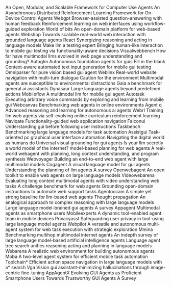 An Open, Modular, and Scalable Framework for Computer Use Agents
An Asynchronous Distributed Reinforcement Learning Framework for On-Device Control Agents
Webgpt Browser-assisted question-answering with human feedback
Reinforcement learning on web interfaces using workflow-guided exploration
World of bits An open-domain platform for web-based agents
Webshop Towards scalable real-world web interaction with grounded language agents
React Synergizing reasoning and acting in language models
Make llm a testing expert Bringing human-like interaction to mobile gui testing via functionality-aware decisions
Visualwebbench How far have multimodal llms evolved in web page understanding and grounding?
Autoglm Autonomous foundation agents for guis
Fill in the blank Context-aware automated text input generation for mobile gui testing
Omniparser for pure vision based gui agent
Weblinx Real-world website navigation with multi-turn dialogue
Caution for the environment Multimodal agents are susceptible to environmental distractions
Gaia a benchmark for general ai assistants
Dynasaur Large language agents beyond predefined actions
Mobileflow A multimodal llm for mobile gui agent
Autotask Executing arbitrary voice commands by exploring and learning from mobile gui
Webcanvas Benchmarking web agents in online environments
Agent q Advanced reasoning and learning for autonomous ai agents
Webrl Training llm web agents via self-evolving online curriculum reinforcement learning
Naviqate Functionality-guided web application navigation
Falconui Understanding gui before following user instructions
Taskbench Benchmarking large language models for task automation
Assistgui Task-oriented pc graphical user interface automation
Navigating the digital world as humans do Universal visual grounding for gui agents
Is your llm secretly a world model of the internet? model-based planning for web agents
A real-world webagent with planning, long context understanding, and program synthesis
Webvoyager Building an end-to-end web agent with large multimodal models
Cogagent A visual language model for gui agents
Understanding the planning of llm agents A survey
Openwebagent An open toolkit to enable web agents on large language models
Videowebarena Evaluating long context multimodal agents with video understanding web tasks
A challenge benchmark for web agents
Grounding open-domain instructions to automate web support tasks
Agentoccam A simple yet strong baseline for llm-based web agents
Thought propagation An analogical approach to complex reasoning with large language models
Large language model-brained gui agents A survey
Appagent Multimodal agents as smartphone users
Mobileexperts A dynamic tool-enabled agent team in mobile devices
Privacyasst Safeguarding user privacy in tool-using large language model agents
Webpilot A versatile and autonomous multi-agent system for web task execution with strategic exploration
Mmina Benchmarking multihop multimodal internet agents
An indepth survey of large language model-based artificial intelligence agents
Language agent tree search unifies reasoning acting and planning in language models
Webarena A realistic web environment for building autonomous agents
Moba A two-level agent system for efficient mobile task automation
Toolchain* Efficient action space navigation in large language models with a* search
Vga Vision gui assistant-minimizing hallucinations through image-centric fine-tuning
AppAgentX Evolving GUI Agents as Proficient Smartphone Users
Towards Trustworthy GUI Agents A Survey